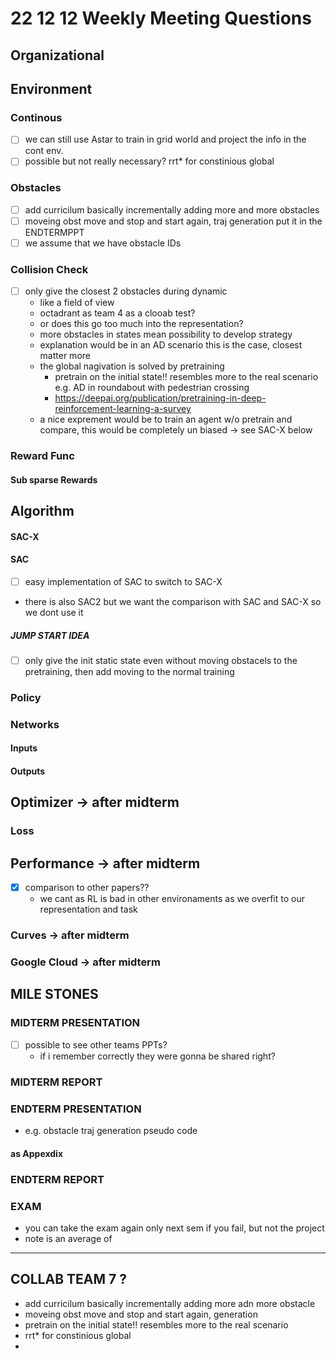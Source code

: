 # 22 12 12 Weekly Meeting Questions

## Organizational

## Environment
### Continous
- [ ] we can still use Astar to train in grid world and project the info in the  cont env.
 - [ ] possible but not really necessary? rrt* for constinious global
### Obstacles
- [ ] add curricilum basically incrementally adding more and more obstacles
- [ ] moveing obst move and stop and start again, traj generation put it in the ENDTERMPPT
- [ ] we assume that we have obstacle IDs
### Collision Check
- [ ] only give the closest 2 obstacles during dynamic
  - like a field of view
  - octadrant as team 4 as a clooab test?
  - or does this go too much into the representation?
  - more obstacles in states mean possibility to develop strategy
  - explanation would be in an AD scenario this is the case, closest matter more
  - the global nagivation is solved by pretraining
    - pretrain on the initial state!! resembles more to the real scenario e.g. AD in roundabout with pedestrian crossing 
    - https://deepai.org/publication/pretraining-in-deep-reinforcement-learning-a-survey  
  - a nice exprement would be to train an agent w/o pretrain and compare, this would be completely un biased -> see SAC-X below
### Reward Func
#### Sub sparse Rewards
  
## Algorithm
#### SAC-X

#### SAC
- [ ] easy implementation of SAC to switch to SAC-X
- there is also SAC2 but we want the comparison with SAC and SAC-X so we dont use it

##### JUMP START IDEA
- [ ] only give the init static state even without moving obstacels to the pretraining, then add moving to the normal training
### Policy
### Networks
#### Inputs

#### Outputs

## Optimizer -> **after midterm**
### Loss
## Performance -> **after midterm**
- [X] comparison to other papers?? 
    - we cant as RL is bad in other environaments as we overfit to our representation and task

### Curves -> **after midterm**


### Google Cloud -> **after midterm**


## MILE STONES



### MIDTERM PRESENTATION
- [ ] possible to see other teams PPTs?
  - if i remember correctly they were gonna be shared right?
### MIDTERM REPORT

### ENDTERM PRESENTATION
- e.g. obstacle traj generation pseudo code 
#### as Appexdix

### ENDTERM REPORT

### EXAM
- you can take the exam again only next sem if you fail, but not the project
- note is an average of 


----


## COLLAB TEAM 7 ?
- add curricilum basically incrementally adding more adn more obstacle
- moveing obst move and stop and start again, generation
- pretrain on the initial state!! resembles more to the real scenario
- rrt* for constinious global
-